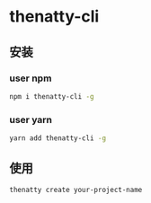 # thenatty-cli

## 安装
### user npm
``` sh
npm i thenatty-cli -g
```
### user yarn
``` sh
yarn add thenatty-cli -g
```

## 使用
```sh
thenatty create your-project-name
```

<!-- [Full Docs](https://cli.vuejs.org/) -->

